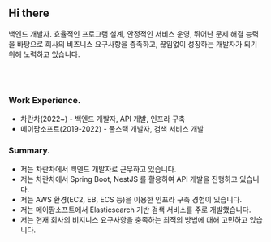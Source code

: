 ## Hi there

백엔드 개발자.
효율적인 프로그램 설계, 안정적인 서비스 운영, 뛰어난 문제 해결 능력을 바탕으로
회사의 비즈니스 요구사항을 충족하고, 끊임없이 성장하는 개발자가 되기 위해 노력하고 있습니다.

<br/>
<br/>

### Work Experience.
- 차란차(2022~) - 백엔드 개발자, API 개발, 인프라 구축
- 메이팜소프트(2019-2022) - 풀스택 개발자, 검색 서비스 개발



### Summary.
- 저는 차란차에서 백엔드 개발자로 근무하고 있습니다.
- 저는 차란차에서 Spring Boot, NestJS 를 활용하여 API 개발을 진행하고 있습니다.
- 저는 AWS 환경(EC2, EB, ECS 등)을 이용한 인프라 구축 경험이 있습니다.
- 저는 메이팜소프트에서 Elasticsearch 기반 검색 서비스를 주로 개발했습니다.
- 저는 현재 회사의 비지니스 요구사항을 충족하는 최적의 방법에 대해 고민하고 있습니다.


<!--
**sangjaeoh/sangjaeoh** is a ✨ _special_ ✨ repository because its `README.md` (this file) appears on your GitHub profile.

Here are some ideas to get you started:

- 🔭 I’m currently working on ...
- 🌱 I’m currently learning ...
- 👯 I’m looking to collaborate on ...
- 🤔 I’m looking for help with ...
- 💬 Ask me about ...
- 📫 How to reach me: ...
- 😄 Pronouns: ...
- ⚡ Fun fact: ...
-->
